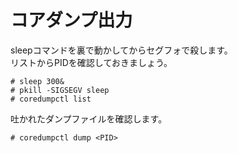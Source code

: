 # コアダンプ出力
sleepコマンドを裏で動かしてからセグフォで殺します。  
リストからPIDを確認しておきましょう。
```
# sleep 300&
# pkill -SIGSEGV sleep
# coredumpctl list
```
吐かれたダンプファイルを確認します。
```
# coredumpctl dump <PID>
```
